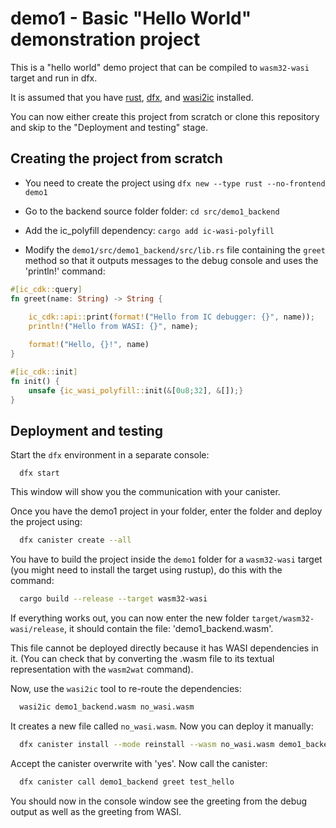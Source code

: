 # demo1 - Basic "Hello World" demonstration project

This is a "hello world" demo project that can be compiled to `wasm32-wasi` target and run in dfx.

It is assumed that you have [rust](https://doc.rust-lang.org/book/ch01-01-installation.html), [dfx](https://internetcomputer.org/docs/current/developer-docs/setup/install/), and [wasi2ic](https://github.com/wasm-forge/wasi2ic) installed.


You can now either create this project from scratch or clone this repository and skip to the "Deployment and testing" stage.


## Creating the project from scratch

* You need to create the project using `dfx new --type rust --no-frontend demo1`
* Go to the backend source folder folder: `cd src/demo1_backend`
* Add the ic_polyfill dependency: `cargo add ic-wasi-polyfill`

* Modify the `demo1/src/demo1_backend/src/lib.rs` file containing the `greet` method so that it outputs messages to the debug console and uses the 'println!' command:

```rust
#[ic_cdk::query]
fn greet(name: String) -> String {
    
    ic_cdk::api::print(format!("Hello from IC debugger: {}", name));
    println!("Hello from WASI: {}", name);

    format!("Hello, {}!", name)
}

#[ic_cdk::init]
fn init() {
    unsafe {ic_wasi_polyfill::init(&[0u8;32], &[]);}
}

```


## Deployment and testing

Start the `dfx` environment in a separate console:
```
  dfx start
```
This window will show you the communication with your canister.


Once you have the demo1 project in your folder, enter the folder and deploy the project using:

```bash
  dfx canister create --all
```

You have to build the project inside the `demo1` folder for a `wasm32-wasi` target (you might need to install the target using rustup), do this with the command:
```bash
  cargo build --release --target wasm32-wasi
```

If everything works out, you can now enter the new folder `target/wasm32-wasi/release`, it should contain the file: 'demo1_backend.wasm'.

This file cannot be deployed directly because it has WASI dependencies in it. 
(You can check that by converting the .wasm file to its textual representation with the `wasm2wat` command).

Now, use the `wasi2ic` tool to re-route the dependencies:
```bash
  wasi2ic demo1_backend.wasm no_wasi.wasm
```
It creates a new file called `no_wasi.wasm`. Now you can deploy it manually:

```bash
  dfx canister install --mode reinstall --wasm no_wasi.wasm demo1_backend
```

Accept the canister overwrite with 'yes'. Now call the canister:

```bash
  dfx canister call demo1_backend greet test_hello
```

You should now in the console window see the greeting from the debug output as well as the greeting from WASI.

